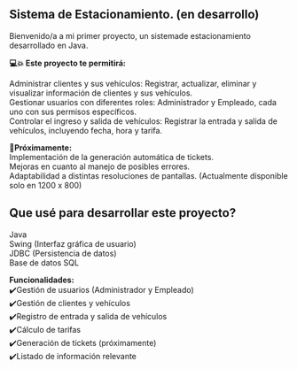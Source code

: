 ## Sistema de Estacionamiento.   (en desarrollo)
Bienvenido/a a mi primer proyecto, un sistemade estacionamiento desarrollado en Java.

**💻💥 Este proyecto te permitirá:** 
  
Administrar clientes y sus vehículos: Registrar, actualizar, eliminar y visualizar información de clientes y sus vehículos.  
Gestionar usuarios con diferentes roles: Administrador y Empleado, cada uno con sus permisos específicos.  
Controlar el ingreso y salida de vehículos: Registrar la entrada y salida de vehículos, incluyendo fecha, hora y tarifa.   

**🔨Próximamente:**  
Implementación de la generación automática de tickets.  
Mejoras en cuanto al manejo de posibles errores.  
Adaptabilidad a distintas resoluciones de pantallas. (Actualmente disponible solo en 1200 x 800)


## Que usé para desarrollar este proyecto? 

Java  
Swing (Interfaz gráfica de usuario)  
JDBC (Persistencia de datos)  
Base de datos SQL  


**Funcionalidades:**  
✔️Gestión de usuarios (Administrador y Empleado)  
✔️Gestión de clientes y vehículos  
✔️Registro de entrada y salida de vehículos  
✔️Cálculo de tarifas  
✔️Generación de tickets (próximamente)  
✔️Listado de información relevante  
